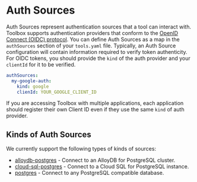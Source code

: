 # Auth Sources

Auth Sources represent authentication sources that a tool can interact with. Toolbox supports authentication providers that conform to the [OpenID Connect (OIDC) protocol](https://openid.net/developers/how-connect-works/). You can define Auth Sources as a map in the `authSources` section of your `tools.yaml` file. Typically, an Auth Source configuration will contain information required to verify token authenticity. For OIDC tokens, you should provide the `kind` of the auth provider and your `clientId` for it to be verified.

```yaml
authSources:
  my-google-auth:
    kind: google
    clienId: YOUR_GOOGLE_CLIENT_ID
```

If you are accessing Toolbox with multiple applications, each application should register their own Client ID even if they use the same `kind` of auth provider.

## Kinds of Auth Sources

We currently support the following types of kinds of sources:

* [alloydb-postgres](./alloydb-pg.md) - Connect to an AlloyDB for PostgreSQL
  cluster.
* [cloud-sql-postgres](./cloud-sql-pg.md) - Connect to a Cloud SQL for
  PostgreSQL instance.
* [postgres](./postgres.md) - Connect to any PostgreSQL compatible database.
